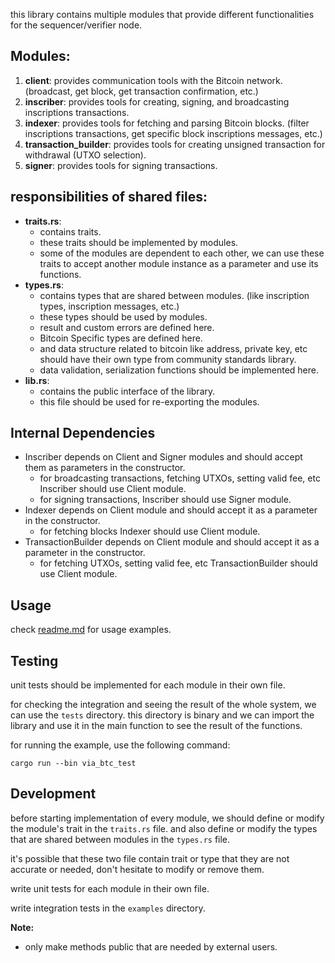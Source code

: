 this library contains multiple modules that provide different functionalities for the sequencer/verifier node.


## Modules:
1. **client**: provides communication tools with the Bitcoin network. (broadcast, get block, get transaction confirmation, etc.)
2. **inscriber**: provides tools for creating, signing, and broadcasting inscriptions transactions.
3. **indexer**: provides tools for fetching and parsing Bitcoin blocks. (filter inscriptions transactions, get specific block inscriptions messages, etc.)
4. **transaction_builder**: provides tools for creating unsigned transaction for withdrawal (UTXO selection).
5. **signer**: provides tools for signing transactions.

## responsibilities of shared files:
- **traits.rs**: 
  - contains traits. 
  - these traits should be implemented by modules.
  - some of the modules are dependent to each other, we can use these traits to accept another module instance as a parameter and use its functions.
- **types.rs**:
  - contains types that are shared between modules. (like inscription types, inscription messages, etc.)
  - these types should be used by modules.
  - result and custom errors are defined here.
  - Bitcoin Specific types are defined here.
  - and data structure related to bitcoin like address, private key, etc should have their own type from community standards library.
  - data validation, serialization functions should be implemented here.
- **lib.rs**:
  - contains the public interface of the library.
  - this file should be used for re-exporting the modules.


## Internal Dependencies

- Inscriber depends on Client and Signer modules and should accept them as parameters in the constructor.
  - for broadcasting transactions, fetching UTXOs, setting valid fee, etc Inscriber should use Client module.
  - for signing transactions, Inscriber should use Signer module.
- Indexer depends on Client module and should accept it as a parameter in the constructor.
  - for fetching blocks Indexer should use Client module.
- TransactionBuilder depends on Client module and should accept it as a parameter in the constructor.
  - for fetching UTXOs, setting valid fee, etc TransactionBuilder should use Client module.

## Usage
check [readme.md](./readme.md) for usage examples.

## Testing

unit tests should be implemented for each module in their own file.

for checking the integration and seeing the result of the whole system, we can use the `tests` directory.
this directory is binary and we can import the library and use it in the main function to see the result of the functions.

for running the example, use the following command:

`cargo run --bin via_btc_test`

## Development
before starting implementation of every module, we should define or modify the module's trait in the `traits.rs` file.
and also define or modify the types that are shared between modules in the `types.rs` file.

it's possible that these two file contain trait or type that they are not accurate or needed, don't hesitate to modify or remove them.

write unit tests for each module in their own file.

write integration tests in the `examples` directory.

**Note:**
- only make methods public that are needed by external users.


